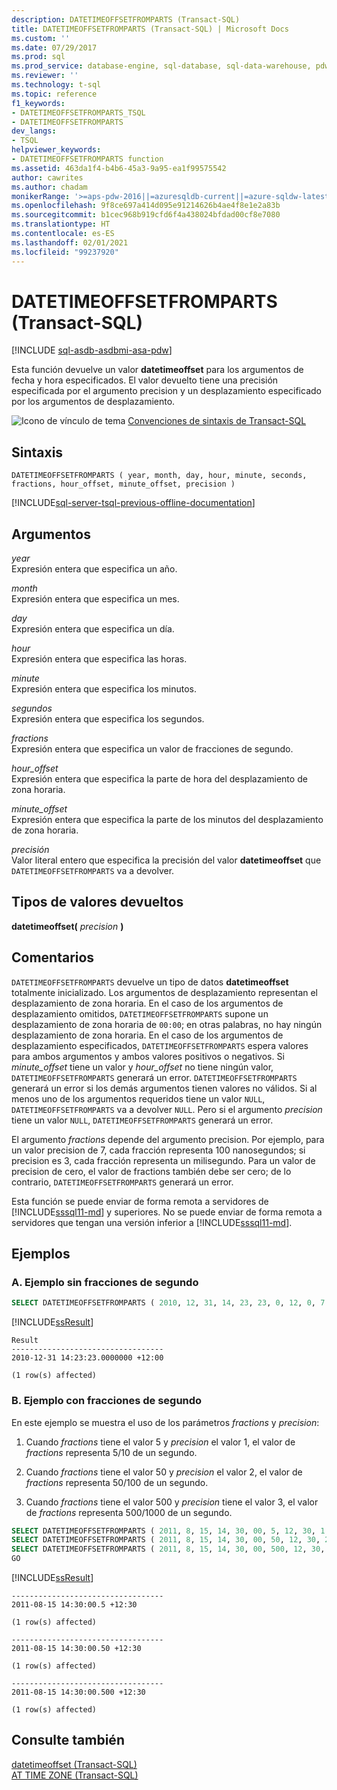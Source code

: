 ```yaml
---
description: DATETIMEOFFSETFROMPARTS (Transact-SQL)
title: DATETIMEOFFSETFROMPARTS (Transact-SQL) | Microsoft Docs
ms.custom: ''
ms.date: 07/29/2017
ms.prod: sql
ms.prod_service: database-engine, sql-database, sql-data-warehouse, pdw
ms.reviewer: ''
ms.technology: t-sql
ms.topic: reference
f1_keywords:
- DATETIMEOFFSETFROMPARTS_TSQL
- DATETIMEOFFSETFROMPARTS
dev_langs:
- TSQL
helpviewer_keywords:
- DATETIMEOFFSETFROMPARTS function
ms.assetid: 463da1f4-b4b6-45a3-9a95-ea1f99575542
author: cawrites
ms.author: chadam
monikerRange: '>=aps-pdw-2016||=azuresqldb-current||=azure-sqldw-latest||>=sql-server-2016||>=sql-server-linux-2017||=azuresqldb-mi-current'
ms.openlocfilehash: 9f8ce697a414d095e91214626b4ae4f8e1e2a83b
ms.sourcegitcommit: b1cec968b919cfd6f4a438024bfdad00cf8e7080
ms.translationtype: HT
ms.contentlocale: es-ES
ms.lasthandoff: 02/01/2021
ms.locfileid: "99237920"
---
```

# <a name="datetimeoffsetfromparts-transact-sql"></a>DATETIMEOFFSETFROMPARTS (Transact-SQL)
[!INCLUDE [sql-asdb-asdbmi-asa-pdw](../../includes/applies-to-version/sql-asdb-asdbmi-asa-pdw.md)]

Esta función devuelve un valor **datetimeoffset** para los argumentos de fecha y hora especificados. El valor devuelto tiene una precisión especificada por el argumento precision y un desplazamiento especificado por los argumentos de desplazamiento.  
  
![Icono de vínculo de tema](../../database-engine/configure-windows/media/topic-link.gif "Icono de vínculo de tema") [Convenciones de sintaxis de Transact-SQL](../../t-sql/language-elements/transact-sql-syntax-conventions-transact-sql.md)
  
## <a name="syntax"></a>Sintaxis  
  
```syntaxsql
DATETIMEOFFSETFROMPARTS ( year, month, day, hour, minute, seconds, fractions, hour_offset, minute_offset, precision )  
```  
  
[!INCLUDE[sql-server-tsql-previous-offline-documentation](../../includes/sql-server-tsql-previous-offline-documentation.md)]

## <a name="arguments"></a>Argumentos

*year*  
Expresión entera que especifica un año.  
  
*month*  
Expresión entera que especifica un mes.  
  
*day*  
Expresión entera que especifica un día.  
  
*hour*  
Expresión entera que especifica las horas.  
  
*minute*  
Expresión entera que especifica los minutos.  
  
*segundos*  
Expresión entera que especifica los segundos.  
  
*fractions*  
Expresión entera que especifica un valor de fracciones de segundo.  
  
*hour_offset*  
Expresión entera que especifica la parte de hora del desplazamiento de zona horaria.  
  
*minute_offset*  
Expresión entera que especifica la parte de los minutos del desplazamiento de zona horaria.  
  
*precisión*  
Valor literal entero que especifica la precisión del valor **datetimeoffset** que `DATETIMEOFFSETFROMPARTS` va a devolver.  
  
## <a name="return-types"></a>Tipos de valores devueltos
**datetimeoffset(** *precision* **)**  
  
## <a name="remarks"></a>Comentarios  

`DATETIMEOFFSETFROMPARTS` devuelve un tipo de datos **datetimeoffset** totalmente inicializado. Los argumentos de desplazamiento representan el desplazamiento de zona horaria. En el caso de los argumentos de desplazamiento omitidos, `DATETIMEOFFSETFROMPARTS` supone un desplazamiento de zona horaria de `00:00`; en otras palabras, no hay ningún desplazamiento de zona horaria. En el caso de los argumentos de desplazamiento especificados, `DATETIMEOFFSETFROMPARTS` espera valores para ambos argumentos y ambos valores positivos o negativos. Si *minute_offset* tiene un valor y *hour_offset* no tiene ningún valor, `DATETIMEOFFSETFROMPARTS` generará un error. `DATETIMEOFFSETFROMPARTS` generará un error si los demás argumentos tienen valores no válidos. Si al menos uno de los argumentos requeridos tiene un valor `NULL`, `DATETIMEOFFSETFROMPARTS` va a devolver `NULL`. Pero si el argumento *precision* tiene un valor `NULL`, `DATETIMEOFFSETFROMPARTS` generará un error.  
  
El argumento *fractions* depende del argumento precision. Por ejemplo, para un valor precision de 7, cada fracción representa 100 nanosegundos; si precision es 3, cada fracción representa un milisegundo. Para un valor de precision de cero, el valor de fractions también debe ser cero; de lo contrario, `DATETIMEOFFSETFROMPARTS` generará un error.  
  
Esta función se puede enviar de forma remota a servidores de [!INCLUDE[sssql11-md](../../includes/sssql11-md.md)] y superiores. No se puede enviar de forma remota a servidores que tengan una versión inferior a [!INCLUDE[sssql11-md](../../includes/sssql11-md.md)].  
  
## <a name="examples"></a>Ejemplos  
  
### <a name="a-an-example-without-fractions-of-a-second"></a>A. Ejemplo sin fracciones de segundo  
  
```sql
SELECT DATETIMEOFFSETFROMPARTS ( 2010, 12, 31, 14, 23, 23, 0, 12, 0, 7 ) AS Result;  
```  
  
[!INCLUDE[ssResult](../../includes/ssresult-md.md)]
  
```
Result  
----------------------------------
2010-12-31 14:23:23.0000000 +12:00  
  
(1 row(s) affected)  
```  
  
### <a name="b-example-with-fractions-of-a-second"></a>B. Ejemplo con fracciones de segundo  

En este ejemplo se muestra el uso de los parámetros *fractions* y *precision*:  

1. Cuando *fractions* tiene el valor 5 y *precision* el valor 1, el valor de *fractions* representa 5/10 de un segundo.  

2. Cuando *fractions* tiene el valor 50 y *precision* el valor 2, el valor de *fractions* representa 50/100 de un segundo.  

3. Cuando *fractions* tiene el valor 500 y *precision* tiene el valor 3, el valor de *fractions* representa 500/1000 de un segundo.  
  
```sql
SELECT DATETIMEOFFSETFROMPARTS ( 2011, 8, 15, 14, 30, 00, 5, 12, 30, 1 );  
SELECT DATETIMEOFFSETFROMPARTS ( 2011, 8, 15, 14, 30, 00, 50, 12, 30, 2 );  
SELECT DATETIMEOFFSETFROMPARTS ( 2011, 8, 15, 14, 30, 00, 500, 12, 30, 3 );  
GO  
```  
  
[!INCLUDE[ssResult](../../includes/ssresult-md.md)]
  
```
----------------------------------  
2011-08-15 14:30:00.5 +12:30  
  
(1 row(s) affected)  
  
----------------------------------  
2011-08-15 14:30:00.50 +12:30  
  
(1 row(s) affected)  
  
----------------------------------  
2011-08-15 14:30:00.500 +12:30  
  
(1 row(s) affected)  
```  
  
## <a name="see-also"></a>Consulte también
[datetimeoffset &#40;Transact-SQL&#41;](../../t-sql/data-types/datetimeoffset-transact-sql.md)  
[AT TIME ZONE &#40;Transact-SQL&#41;](../../t-sql/queries/at-time-zone-transact-sql.md)
  
  


